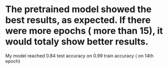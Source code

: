 # The pretrained model showed the best results, as expected.  If there were more epochs ( more than 15), it would totaly show better results. 
My model reached 0.84  test accuracy on 0.99 train accuracy ( on 14th epoch)  
